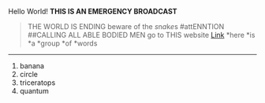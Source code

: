 Hello World!
**THIS IS AN EMERGENCY BROADCAST**
> THE WORLD IS ENDING
> beware of the *s*n*a*k*e*s
#attENNTION
##CALLING ALL ABLE BODIED MEN
go to THIS website [Link](https://balake819.github.io/cse15L-labreports/index.html)
*here
*is
*a
*group
*of
*words
---
1. banana
2. circle
3. triceratops
4. quantum
   
